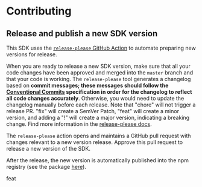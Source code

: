# Contributing

## Release and publish a new SDK version

This SDK uses the [`release-please` GitHub Action](https://github.com/google-github-actions/release-please-action) to automate preparing new versions for release.

When you are ready to release a new SDK version, make sure that all your code changes have been approved and merged into the `master` branch and that your code is working. The `release-please` tool generates a changelog based on **commit messages; these messages should follow the [Conventional Commits](https://conventionalcommits.org) specification in order for the changelog to reflect all code changes accurately**. Otherwise, you would need to update the changelog manually before each release. Note that "chore" will not trigger a release PR. "fix" will create a SemVer Patch, "feat" will create a minor version, and adding a "!" will create a major version, indicating a breaking change. Find more information in the [release-please docs](https://github.com/google-github-actions/release-please-action#how-release-please-works). 

The `release-please` action opens and maintains a GitHub pull request with changes relevant to a new version release. Approve this pull request to release a new version of the SDK.

After the release, the new version is automatically published into the npm registry (see the package [here](https://www.npmjs.com/package/buttercms)).

feat